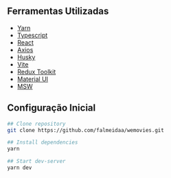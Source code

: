 ## Ferramentas Utilizadas

- [Yarn](https://pnpm.io)
- [Typescript](https://www.typescriptlang.org/)
- [React](https://reactjs.org/)
- [Axios](https://github.com/axios/axios)
- [Husky](https://github.com/typicode/husky)
- [Vite](https://vitejs.dev/)
- [Redux Toolkit](https://redux-toolkit.js.org/)
- [Material UI](https://mui.com/material-ui/getting-started/overview/)
- [MSW](https://mswjs.io/docs/)

## Configuração Inicial

```bash
## Clone repository
git clone https://github.com/falmeidaa/wemovies.git

## Install dependencies
yarn

## Start dev-server
yarn dev
```
